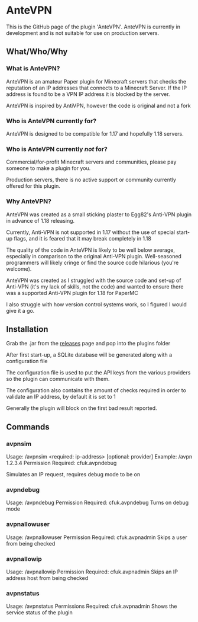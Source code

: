 # AnteVPN

This is the GitHub page of the plugin 'AnteVPN'. AnteVPN is currently in development and is not suitable for use on production servers.

## What/Who/Why

### What is AnteVPN?

AnteVPN is an amateur Paper plugin for Minecraft servers that checks the reputation of an IP addresses that connects to a Minecraft Server. If the IP address is found to be a VPN IP address it is blocked by the server.

AnteVPN is inspired by AntiVPN, however the code is original and not a fork

### Who is AnteVPN currently for?

AnteVPN is designed to be compatible for 1.17 and hopefully 1.18 servers.

### Who is AnteVPN currently _not_ for?

Commercial/for-profit Minecraft servers and communities, please pay someone to make a plugin for you.

Production servers, there is no active support or community currently offered for this plugin.

### Why AnteVPN?

AnteVPN was created as a small sticking plaster to Egg82's Anti-VPN plugin in advance of 1.18 releasing. 

Currently, Anti-VPN is not supported in 1.17 without the use of special start-up flags, and it is feared that it may break completely in 1.18

The quality of the code in AnteVPN is likely to be well below average, especially in comparison to the original Anti-VPN plugin. Well-seasoned programmers will likely cringe or find the source code hilarious (you're welcome).

AnteVPN was created as I struggled with the source code and set-up of Anti-VPN (it's my lack of skills, not the code) and wanted to ensure there was a supported Anti-VPN plugin for 1.18 for PaperMC

I also struggle with how version control systems work, so I figured I would give it a go.

## Installation

Grab the .jar from the [releases](https://github.com/brwnie/AnteVPN/releases) page and pop into the plugins folder

After first start-up, a SQLite database will be generated along with a configuration file

The configuration file is used to put the API keys from the various providers so the plugin can communicate with them.

The configuration also contains the amount of checks required in order to validate an IP address, by default it is set to 1

Generally the plugin will block on the first bad result reported.

## Commands

### avpnsim
Usage: /avpnsim <required: ip-address> [optional: provider]
Example: /avpn 1.2.3.4
Permission Required: cfuk.avpndebug

Simulates an IP request, requires debug mode to be on

### avpndebug
Usage: /avpndebug
Permission Required: cfuk.avpndebug
Turns on debug mode

### avpnallowuser
Usage: /avpnallowuser <playername>
Permission Required: cfuk.avpnadmin
Skips a user from being checked

### avpnallowip
Usage: /avpnallowip <ip-address>
Permission Required: cfuk.avpnadmin
Skips an IP address host from being checked

### avpnstatus
Usage: /avpnstatus
Permissions Required: cfuk.avpnadmin
Shows the service status of the plugin